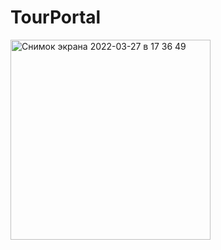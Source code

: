 # TourPortal

<img width="320" alt="Снимок экрана 2022-03-27 в 17 36 49" src="https://user-images.githubusercontent.com/43266908/160286843-11c47bd3-6c6e-4db5-9905-872b3b03253c.png">
